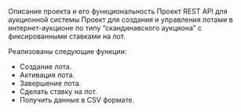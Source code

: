 Описание проекта и его функциональность
Проект REST API для аукционной системы
Проект для создания и управления лотами в интернет-аукционе по типу “скандинавского аукциона” с фиксированными ставками на лот.

Реализованы следующие функции:
 - Создание лота.
 - Активация лота.
 - Завершение лота.
 - Сделать ставку на лот.
 - Получить данные в CSV формате.